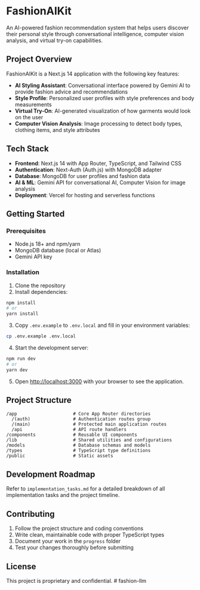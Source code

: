 # FashionAIKit

An AI-powered fashion recommendation system that helps users discover their personal style through conversational intelligence, computer vision analysis, and virtual try-on capabilities.

## Project Overview

FashionAIKit is a Next.js 14 application with the following key features:

- **AI Styling Assistant**: Conversational interface powered by Gemini AI to provide fashion advice and recommendations
- **Style Profile**: Personalized user profiles with style preferences and body measurements
- **Virtual Try-On**: AI-generated visualization of how garments would look on the user
- **Computer Vision Analysis**: Image processing to detect body types, clothing items, and style attributes

## Tech Stack

- **Frontend**: Next.js 14 with App Router, TypeScript, and Tailwind CSS
- **Authentication**: Next-Auth (Auth.js) with MongoDB adapter
- **Database**: MongoDB for user profiles and fashion data
- **AI & ML**: Gemini API for conversational AI, Computer Vision for image analysis
- **Deployment**: Vercel for hosting and serverless functions

## Getting Started

### Prerequisites

- Node.js 18+ and npm/yarn
- MongoDB database (local or Atlas)
- Gemini API key

### Installation

1. Clone the repository
2. Install dependencies:

```bash
npm install
# or
yarn install
```

3. Copy `.env.example` to `.env.local` and fill in your environment variables:

```bash
cp .env.example .env.local
```

4. Start the development server:

```bash
npm run dev
# or
yarn dev
```

5. Open [http://localhost:3000](http://localhost:3000) with your browser to see the application.

## Project Structure

```
/app                     # Core App Router directories
  /(auth)                # Authentication routes group
  /(main)                # Protected main application routes
  /api                   # API route handlers
/components              # Reusable UI components
/lib                     # Shared utilities and configurations
/models                  # Database schemas and models
/types                   # TypeScript type definitions
/public                  # Static assets
```

## Development Roadmap

Refer to `implementation_tasks.md` for a detailed breakdown of all implementation tasks and the project timeline.

## Contributing

1. Follow the project structure and coding conventions
2. Write clean, maintainable code with proper TypeScript types
3. Document your work in the `progress` folder
4. Test your changes thoroughly before submitting

## License

This project is proprietary and confidential.
#   f a s h i o n - l l m  
 